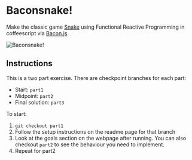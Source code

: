 Baconsnake!
===

Make the classic game [Snake](http://en.wikipedia.org/wiki/Snake_(video_game)) using Functional Reactive Programming in
coffeescript via [Bacon.js](https://github.com/baconjs/bacon.js/#baconjs).

![Baconsnake!](http://i.imgur.com/qURLMrN.gif)

Instructions
---

This is a two part exercise. There are checkpoint branches for each part:

* Start: `part1`
* Midpoint: `part2`
* Final solution: `part3`

To start:

1. `git checkout part1`
2. Follow the setup instructions on the readme page for that branch
3. Look at the goals section on the webpage after running. You can also checkout `part2` to see the behaviour you need to implement.
4. Repeat for part2
